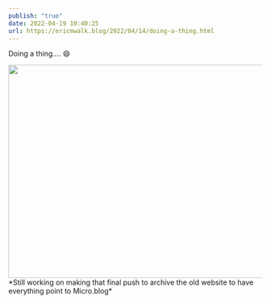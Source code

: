 ```yaml
---
publish: "true"
date: 2022-04-19 10:40:25
url: https://ericmwalk.blog/2022/04/14/doing-a-thing.html
---
```

Doing a thing.... 😄

<img src="uploads/2022/e0b7ab5c92.png" width="600" height="423" alt="" />
*Still working on making that final push to archive the old website to have everything point to Micro.blog*